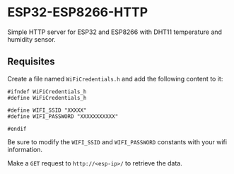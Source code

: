# ESP32-ESP8266-HTTP

Simple HTTP server for ESP32 and ESP8266 with DHT11 temperature and humidity sensor.


## Requisites

Create a file named `WiFiCredentials.h` and add the following content to it:
```
#ifndef WiFiCredentials_h
#define WiFiCredentials_h

#define WIFI_SSID "XXXXX"
#define WIFI_PASSWORD "XXXXXXXXXXX"

#endif
```

Be sure to modify the `WIFI_SSID` and `WIFI_PASSWORD` constants with your wifi information.

Make a `GET` request to `http://<esp-ip>/` to retrieve the data.
